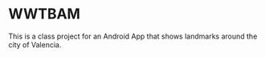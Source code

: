 # WWTBAM

This is a class project for an Android App that shows landmarks around the city of Valencia.
